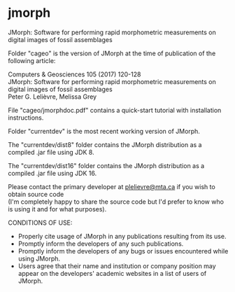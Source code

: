 # jmorph
JMorph: Software for performing rapid morphometric measurements on digital images of fossil assemblages

Folder "cageo" is the version of JMorph at the time of publication of the following article:

Computers & Geosciences 105 (2017) 120-128  
JMorph: Software for performing rapid morphometric measurements on digital images of fossil assemblages  
Peter G. Lelièvre, Melissa Grey

File "cageo/jmorphdoc.pdf" contains a quick-start tutorial with installation instructions.

Folder "currentdev" is the most recent working version of JMorph.

The "currentdev/dist8" folder contains the JMorph distribution as a compiled .jar file using JDK 8.

The "currentdev/dist16" folder contains the JMorph distribution as a compiled .jar file using JDK 16.

Please contact the primary developer at plelievre@mta.ca if you wish to obtain source code  
(I'm completely happy to share the source code but I'd prefer to know who is using it and for what purposes).

CONDITIONS OF USE:  
- Properly cite usage of JMorph in any publications resulting from its use.  
- Promptly inform the developers of any such publications.  
- Promptly inform the developers of any bugs or issues encountered while using JMorph.  
- Users agree that their name and institution or company position may appear on the developers' academic websites in a list of users of JMorph.
